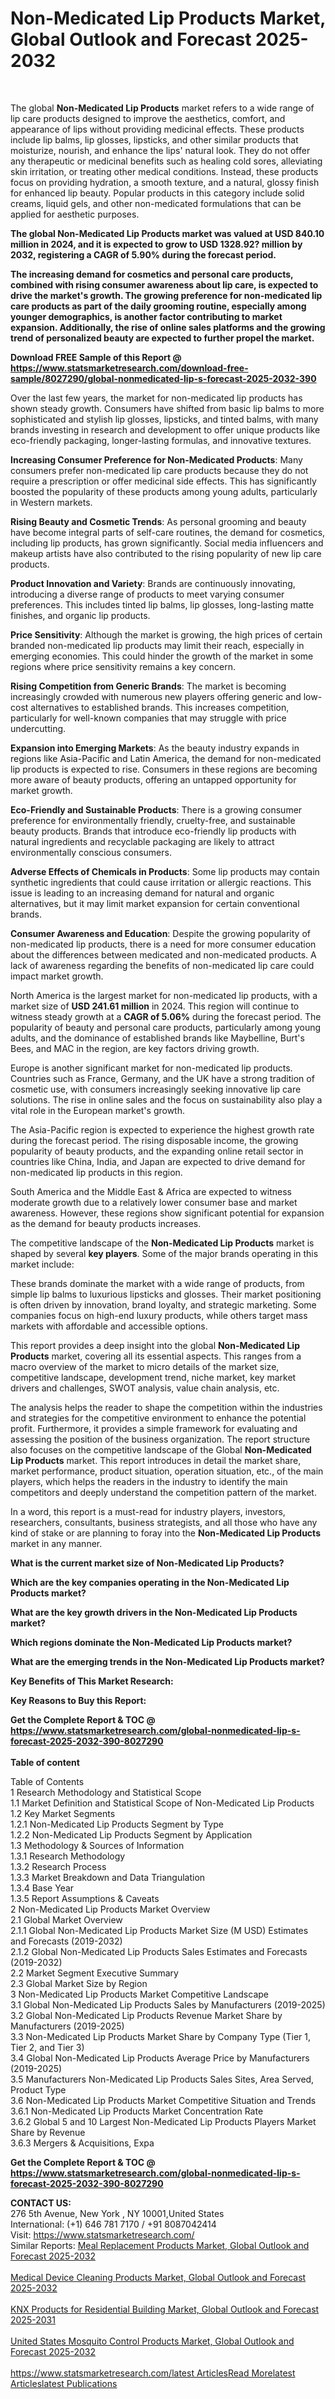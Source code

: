 <h1>Non-Medicated Lip Products Market, Global Outlook and Forecast 2025-2032</h1><br/><p>The global <strong>Non-Medicated Lip Products</strong> market refers to a wide range of lip care products designed to improve the aesthetics, comfort, and appearance of lips without providing medicinal effects. These products include lip balms, lip glosses, lipsticks, and other similar products that moisturize, nourish, and enhance the lips' natural look. They do not offer any therapeutic or medicinal benefits such as healing cold sores, alleviating skin irritation, or treating other medical conditions. Instead, these products focus on providing hydration, a smooth texture, and a natural, glossy finish for enhanced lip beauty. Popular products in this category include solid creams, liquid gels, and other non-medicated formulations that can be applied for aesthetic purposes.</p><p><strong>The global Non-Medicated Lip Products market was valued at USD 840.10 million in 2024, and it is expected to grow to USD 1328.92? million by 2032, registering a <strong>CAGR</strong> of 5.90% during the forecast period. </strong></p><p><strong>The increasing demand for cosmetics and personal care products, combined with rising consumer awareness about lip care, is expected to drive the market's growth. The growing preference for non-medicated lip care products as part of the daily grooming routine, especially among younger demographics, is another factor contributing to market expansion. Additionally, the rise of online sales platforms and the growing trend of personalized beauty are expected to further propel the market.</strong></p><p><strong>Download FREE Sample of this Report @ <a href="https://www.statsmarketresearch.com/download-free-sample/8027290/global-nonmedicated-lip-s-forecast-2025-2032-390">https://www.statsmarketresearch.com/download-free-sample/8027290/global-nonmedicated-lip-s-forecast-2025-2032-390</a></strong></p><p>Over the last few years, the market for non-medicated lip products has shown steady growth. Consumers have shifted from basic lip balms to more sophisticated and stylish lip glosses, lipsticks, and tinted balms, with many brands investing in research and development to offer unique products like eco-friendly packaging, longer-lasting formulas, and innovative textures.</p><p><strong>Increasing Consumer Preference for Non-Medicated Products</strong>: Many consumers prefer non-medicated lip care products because they do not require a prescription or offer medicinal side effects. This has significantly boosted the popularity of these products among young adults, particularly in Western markets.</p><p><strong>Rising Beauty and Cosmetic Trends</strong>: As personal grooming and beauty have become integral parts of self-care routines, the demand for cosmetics, including lip products, has grown significantly. Social media influencers and makeup artists have also contributed to the rising popularity of new lip care products.</p><p><strong>Product Innovation and Variety</strong>: Brands are continuously innovating, introducing a diverse range of products to meet varying consumer preferences. This includes tinted lip balms, lip glosses, long-lasting matte finishes, and organic lip products.</p><p><strong>Price Sensitivity</strong>: Although the market is growing, the high prices of certain branded non-medicated lip products may limit their reach, especially in emerging economies. This could hinder the growth of the market in some regions where price sensitivity remains a key concern.</p><p><strong>Rising Competition from Generic Brands</strong>: The market is becoming increasingly crowded with numerous new players offering generic and low-cost alternatives to established brands. This increases competition, particularly for well-known companies that may struggle with price undercutting.</p><p><strong>Expansion into Emerging Markets</strong>: As the beauty industry expands in regions like Asia-Pacific and Latin America, the demand for non-medicated lip products is expected to rise. Consumers in these regions are becoming more aware of beauty products, offering an untapped opportunity for market growth.</p><p><strong>Eco-Friendly and Sustainable Products</strong>: There is a growing consumer preference for environmentally friendly, cruelty-free, and sustainable beauty products. Brands that introduce eco-friendly lip products with natural ingredients and recyclable packaging are likely to attract environmentally conscious consumers.</p><p><strong>Adverse Effects of Chemicals in Products</strong>: Some lip products may contain synthetic ingredients that could cause irritation or allergic reactions. This issue is leading to an increasing demand for natural and organic alternatives, but it may limit market expansion for certain conventional brands.</p><p><strong>Consumer Awareness and Education</strong>: Despite the growing popularity of non-medicated lip products, there is a need for more consumer education about the differences between medicated and non-medicated products. A lack of awareness regarding the benefits of non-medicated lip care could impact market growth.</p><p>North America is the largest market for non-medicated lip products, with a market size of <strong>USD 241.61 million</strong> in 2024. This region will continue to witness steady growth at a <strong><strong>CAGR</strong> of 5.06%</strong> during the forecast period. The popularity of beauty and personal care products, particularly among young adults, and the dominance of established brands like Maybelline, Burt's Bees, and MAC in the region, are key factors driving growth.</p><p>Europe is another significant market for non-medicated lip products. Countries such as France, Germany, and the UK have a strong tradition of cosmetic use, with consumers increasingly seeking innovative lip care solutions. The rise in online sales and the focus on sustainability also play a vital role in the European market's growth.</p><p>The Asia-Pacific region is expected to experience the highest growth rate during the forecast period. The rising disposable income, the growing popularity of beauty products, and the expanding online retail sector in countries like China, India, and Japan are expected to drive demand for non-medicated lip products in this region.</p><p>South America and the Middle East & Africa are expected to witness moderate growth due to a relatively lower consumer base and market awareness. However, these regions show significant potential for expansion as the demand for beauty products increases.</p><p>The competitive landscape of the <strong>Non-Medicated Lip Products</strong> market is shaped by several <strong>key players</strong>. Some of the major brands operating in this market include:</p><p>These brands dominate the market with a wide range of products, from simple lip balms to luxurious lipsticks and glosses. Their market positioning is often driven by innovation, brand loyalty, and strategic marketing. Some companies focus on high-end luxury products, while others target mass markets with affordable and accessible options.</p><p>This report provides a deep insight into the global <strong>Non-Medicated Lip Products</strong> market, covering all its essential aspects. This ranges from a macro overview of the market to micro details of the market size, competitive landscape, development trend, niche market, key market drivers and challenges, SWOT analysis, value chain analysis, etc.</p><p>The analysis helps the reader to shape the competition within the industries and strategies for the competitive environment to enhance the potential profit. Furthermore, it provides a simple framework for evaluating and assessing the position of the business organization. The report structure also focuses on the competitive landscape of the Global <strong>Non-Medicated Lip Products</strong> market. This report introduces in detail the market share, market performance, product situation, operation situation, etc., of the main players, which helps the readers in the industry to identify the main competitors and deeply understand the competition pattern of the market.</p><p>In a word, this report is a must-read for industry players, investors, researchers, consultants, business strategists, and all those who have any kind of stake or are planning to foray into the <strong>Non-Medicated Lip Products</strong> market in any manner.</p><p><strong>What is the current market size of Non-Medicated Lip Products?</strong></p><p><strong>Which are the key companies operating in the Non-Medicated Lip Products market?</strong></p><p><strong>What are the key growth drivers in the Non-Medicated Lip Products market?</strong></p><p><strong>Which regions dominate the Non-Medicated Lip Products market?</strong></p><p><strong>What are the emerging trends in the Non-Medicated Lip Products market?</strong></p><p><strong>Key Benefits of This Market Research:</strong></p><p><strong>Key <strong>Reasons to Buy</strong> this Report:</strong></p><div><b>Get the Complete Report & TOC @ <a href="https://www.statsmarketresearch.com/global-nonmedicated-lip-s-forecast-2025-2032-390-8027290">https://www.statsmarketresearch.com/global-nonmedicated-lip-s-forecast-2025-2032-390-8027290</a></b></div><br><b>Table of content</b><p>Table of Contents<br />1 Research Methodology and Statistical Scope<br />1.1 Market Definition and Statistical Scope of Non-Medicated Lip Products<br />1.2 Key Market Segments<br />1.2.1 Non-Medicated Lip Products Segment by Type<br />1.2.2 Non-Medicated Lip Products Segment by Application<br />1.3 Methodology & Sources of Information<br />1.3.1 Research Methodology<br />1.3.2 Research Process<br />1.3.3 Market Breakdown and Data Triangulation<br />1.3.4 Base Year<br />1.3.5 Report Assumptions & Caveats<br />2 Non-Medicated Lip Products Market Overview<br />2.1 Global Market Overview<br />2.1.1 Global Non-Medicated Lip Products Market Size (M USD) Estimates and Forecasts (2019-2032)<br />2.1.2 Global Non-Medicated Lip Products Sales Estimates and Forecasts (2019-2032)<br />2.2 Market Segment Executive Summary<br />2.3 Global Market Size by Region<br />3 Non-Medicated Lip Products Market Competitive Landscape<br />3.1 Global Non-Medicated Lip Products Sales by Manufacturers (2019-2025)<br />3.2 Global Non-Medicated Lip Products Revenue Market Share by Manufacturers (2019-2025)<br />3.3 Non-Medicated Lip Products Market Share by Company Type (Tier 1, Tier 2, and Tier 3)<br />3.4 Global Non-Medicated Lip Products Average Price by Manufacturers (2019-2025)<br />3.5 Manufacturers Non-Medicated Lip Products Sales Sites, Area Served, Product Type<br />3.6 Non-Medicated Lip Products Market Competitive Situation and Trends<br />3.6.1 Non-Medicated Lip Products Market Concentration Rate<br />3.6.2 Global 5 and 10 Largest Non-Medicated Lip Products Players Market Share by Revenue<br />3.6.3 Mergers & Acquisitions, Expa<br><div><b>Get the Complete Report & TOC @ <a href="https://www.statsmarketresearch.com/global-nonmedicated-lip-s-forecast-2025-2032-390-8027290">https://www.statsmarketresearch.com/global-nonmedicated-lip-s-forecast-2025-2032-390-8027290</a></b></div></p> <b>CONTACT US:</b><br>276 5th Avenue, New York , NY 10001,United States<br>International: (+1) 646 781 7170 / +91 8087042414<br>Visit: <a href="https://www.statsmarketresearch.com/">https://www.statsmarketresearch.com/</a><br>Similar Reports: <a href="https://www.statsmarketresearch.com/global-nonmedicated-lip-s-forecast-2025-2032-390-8027290">Meal Replacement Products Market, Global Outlook and Forecast 2025-2032</a><br/><br/><a href="https://www.statsmarketresearch.com/global-nonmedicated-lip-s-forecast-2025-2032-390-8027290">Medical Device Cleaning Products Market, Global Outlook and Forecast 2025-2032</a><br/><br/><a href="https://www.statsmarketresearch.com/global-nonmedicated-lip-s-forecast-2025-2032-390-8027290">KNX Products for Residential Building Market, Global Outlook and Forecast 2025-2031</a><br/><br/><a href="https://www.statsmarketresearch.com/global-nonmedicated-lip-s-forecast-2025-2032-390-8027290">United States Mosquito Control Products Market, Global Outlook and Forecast 2025-2032</a><br/><br/><a href="https://gyeongbokgung.com">https://www.statsmarketresearch.com/</a><a href="https://hallyeomaritime.com">latest Articles</a><a href="https://jingwansa.com">Read More</a><a href=https://nguoiviet.jp/">latest Articles</a><a href="https://www.intelmarketresearch.com/">latest Publications</a>